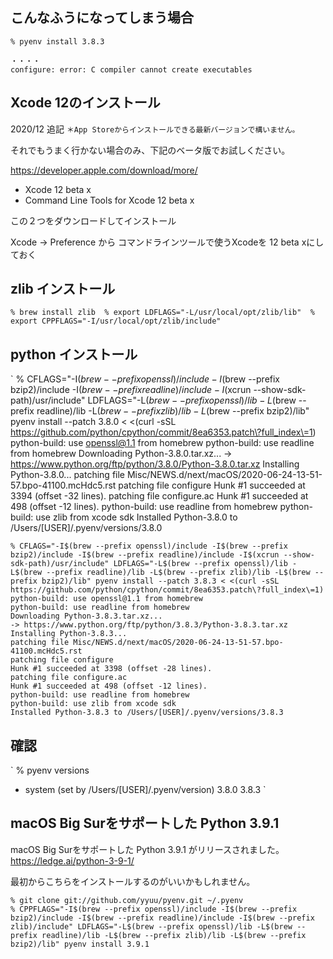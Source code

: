 <!--
title:   macOS Big Sur で pyenv Python インストールできない場合
tags:    Mac
id:      95abcf3a6e451a80aff4
private: false
-->
## こんなふうになってしまう場合

```
% pyenv install 3.8.3

・・・・
configure: error: C compiler cannot create executables
```

## Xcode 12のインストール

2020/12 追記
`＊App Storeからインストールできる最新バージョンで構いません。`

それでもうまく行かない場合のみ、下記のベータ版でお試しください。

https://developer.apple.com/download/more/

- Xcode 12 beta x
- Command Line Tools for Xcode 12 beta x

この２つをダウンロードしてインストール

Xcode → Preference から コマンドラインツールで使うXcodeを 12 beta xにしておく

## zlib インストール
`
% brew install zlib 
% export LDFLAGS="-L/usr/local/opt/zlib/lib" 
% export CPPFLAGS="-I/usr/local/opt/zlib/include" 
`

## python インストール
`
% CFLAGS="-I$(brew --prefix openssl)/include -I$(brew --prefix bzip2)/include -I$(brew --prefix readline)/include -I$(xcrun --show-sdk-path)/usr/include" LDFLAGS="-L$(brew --prefix openssl)/lib -L$(brew --prefix readline)/lib -L$(brew --prefix zlib)/lib -L$(brew --prefix bzip2)/lib" pyenv install --patch 3.8.0 < <(curl -sSL https://github.com/python/cpython/commit/8ea6353.patch\?full_index\=1)
python-build: use openssl@1.1 from homebrew
python-build: use readline from homebrew
Downloading Python-3.8.0.tar.xz...
-> https://www.python.org/ftp/python/3.8.0/Python-3.8.0.tar.xz
Installing Python-3.8.0...
patching file Misc/NEWS.d/next/macOS/2020-06-24-13-51-57.bpo-41100.mcHdc5.rst
patching file configure
Hunk #1 succeeded at 3394 (offset -32 lines).
patching file configure.ac
Hunk #1 succeeded at 498 (offset -12 lines).
python-build: use readline from homebrew
python-build: use zlib from xcode sdk
Installed Python-3.8.0 to /Users/[USER]/.pyenv/versions/3.8.0


```
% CFLAGS="-I$(brew --prefix openssl)/include -I$(brew --prefix bzip2)/include -I$(brew --prefix readline)/include -I$(xcrun --show-sdk-path)/usr/include" LDFLAGS="-L$(brew --prefix openssl)/lib -L$(brew --prefix readline)/lib -L$(brew --prefix zlib)/lib -L$(brew --prefix bzip2)/lib" pyenv install --patch 3.8.3 < <(curl -sSL https://github.com/python/cpython/commit/8ea6353.patch\?full_index\=1)
python-build: use openssl@1.1 from homebrew
python-build: use readline from homebrew
Downloading Python-3.8.3.tar.xz...
-> https://www.python.org/ftp/python/3.8.3/Python-3.8.3.tar.xz
Installing Python-3.8.3...
patching file Misc/NEWS.d/next/macOS/2020-06-24-13-51-57.bpo-41100.mcHdc5.rst
patching file configure
Hunk #1 succeeded at 3398 (offset -28 lines).
patching file configure.ac
Hunk #1 succeeded at 498 (offset -12 lines).
python-build: use readline from homebrew
python-build: use zlib from xcode sdk
Installed Python-3.8.3 to /Users/[USER]/.pyenv/versions/3.8.3
```

## 確認
`
% pyenv versions
* system (set by /Users/[USER]/.pyenv/version)
  3.8.0
  3.8.3
`

## macOS Big Surをサポートした Python 3.9.1
macOS Big Surをサポートした Python 3.9.1 がリリースされました。
https://ledge.ai/python-3-9-1/

最初からこちらをインストールするのがいいかもしれません。

```
% git clone git://github.com/yyuu/pyenv.git ~/.pyenv
% CPPFLAGS="-I$(brew --prefix openssl)/include -I$(brew --prefix bzip2)/include -I$(brew --prefix readline)/include -I$(brew --prefix zlib)/include" LDFLAGS="-L$(brew --prefix openssl)/lib -L$(brew --prefix readline)/lib -L$(brew --prefix zlib)/lib -L$(brew --prefix bzip2)/lib" pyenv install 3.9.1
```